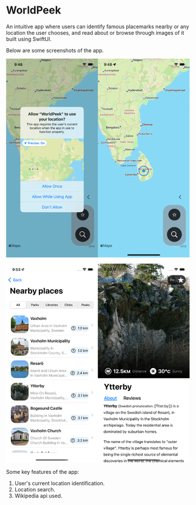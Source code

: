 # WorldPeek
An intuitive app where users can identify famous placemarks nearby or any location the user chooses, and read about or browse through images of it built using SwiftUI.

Below are some screenshots of the app. 

<img src="Screenshots/Simulator Screen Shot - iPhone 13 Pro - 2022-05-24 at 09.48.17.png" width="250"><img src="Screenshots/Simulator Screen Shot - iPhone 13 Pro - 2022-05-24 at 09.48.27.png" width="250">

<img src="Screenshots/Simulator Screen Shot - iPhone 13 Pro - 2022-05-24 at 09.53.04.png" width="250"><img src="Screenshots/Simulator Screen Shot - iPhone 13 Pro - 2022-05-24 at 09.53.01.png" width="250">

Some key features of the app:
1. User's current location identification.
2. Location search.
3. Wikipedia api used.
